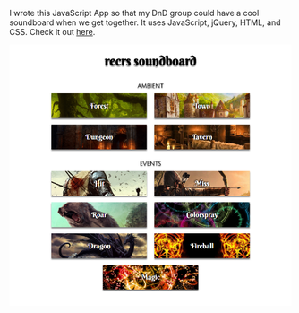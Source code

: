 I wrote this JavaScript App so that my DnD group could have a cool soundboard when we get together. It uses JavaScript, jQuery, HTML, and CSS. Check it out [here](https://mollieswenson.github.io/soundboard/).

[![](img/recrs.PNG)]()
